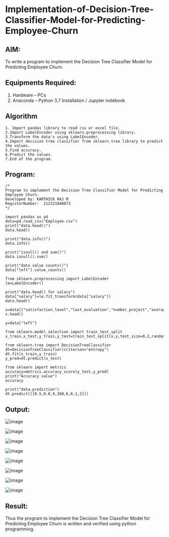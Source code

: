 # Implementation-of-Decision-Tree-Classifier-Model-for-Predicting-Employee-Churn

## AIM:
To write a program to implement the Decision Tree Classifier Model for Predicting Employee Churn.

## Equipments Required:
1. Hardware – PCs
2. Anaconda – Python 3.7 Installation / Jupyter notebook

## Algorithm
```
1. Import pandas library to read csv or excel file.
2.Import LabelEncoder using sklearn.preprocessing library.
3.Transform the data's using LabelEncoder.
4.Import decision tree classifier from sklearn.tree library to predict the values.
5.Find accuracy.
6.Predict the values.
7.End of the program.
```

## Program:
```
/*
Program to implement the Decision Tree Classifier Model for Predicting Employee Churn.
Developed by: KARTHICK RAJ M
RegisterNumber:  212221040073
*/
```

```
import pandas as pd
data=pd.read_csv("Employee.csv")
print("data.head()")
data.head()

print("data.info()")
data.info()

print("isnull() and sum()")
data.isnull().sum()

print("data value counts()")
data["left"].value_counts()

from sklearn.preprocessing import LabelEncoder
le=LabelEncoder()

print("data.head() for salary")
data["salary"]=le.fit_transform(data["salary"])
data.head()

x=data[["satisfaction_level","last_evaluation","number_project","average_montly_hours","time_spend_company","Work_accident","promotion_last_5years","salary"]]
x.head()

y=data["left"]

from sklearn.model_selection import train_test_split
x_train,x_test,y_train,y_test=train_test_split(x,y,test_size=0.2,random_state=100)

from sklearn.tree import DecisionTreeClassifier
dt=DecisionTreeClassifier(criterion="entropy")
dt.fit(x_train,y_train)
y_pred=dt.predict(x_test)

from sklearn import metrics
accuracy=metrics.accuracy_score(y_test,y_pred)
print("Accuracy value")
accuracy

print("data.prediction")
dt.predict([[0.5,0.8,9,260,6,0,1,2]])

```
## Output:


![image](https://github.com/KARTHICKRAJM84/Implementation-of-Decision-Tree-Classifier-Model-for-Predicting-Employee-Churn/assets/128134963/958cbec4-4002-460d-8eeb-baffd7324071)

![image](https://github.com/KARTHICKRAJM84/Implementation-of-Decision-Tree-Classifier-Model-for-Predicting-Employee-Churn/assets/128134963/ec41ff4a-bd88-4d4f-bf88-8c6c454216ad)


![image](https://github.com/KARTHICKRAJM84/Implementation-of-Decision-Tree-Classifier-Model-for-Predicting-Employee-Churn/assets/128134963/81025151-7460-4660-99ec-acf63a05a3fd)



![image](https://github.com/KARTHICKRAJM84/Implementation-of-Decision-Tree-Classifier-Model-for-Predicting-Employee-Churn/assets/128134963/dd4cde60-d662-4af5-90fe-6ae23a5d19a8)


![image](https://github.com/KARTHICKRAJM84/Implementation-of-Decision-Tree-Classifier-Model-for-Predicting-Employee-Churn/assets/128134963/57e80db7-be41-4536-ae75-5a7682768d52)


![image](https://github.com/KARTHICKRAJM84/Implementation-of-Decision-Tree-Classifier-Model-for-Predicting-Employee-Churn/assets/128134963/5a70094e-c2d9-46f2-8196-79e4d7d53ac0)

![image](https://github.com/KARTHICKRAJM84/Implementation-of-Decision-Tree-Classifier-Model-for-Predicting-Employee-Churn/assets/128134963/6cdf663d-bd24-4b30-b981-214d24c08a8d)

![image](https://github.com/KARTHICKRAJM84/Implementation-of-Decision-Tree-Classifier-Model-for-Predicting-Employee-Churn/assets/128134963/25c7046b-0a8d-49e7-afad-22f494c64043)


## Result:
Thus the program to implement the  Decision Tree Classifier Model for Predicting Employee Churn is written and verified using python programming.
